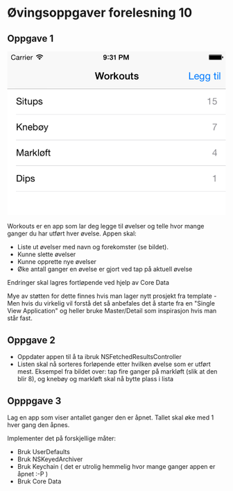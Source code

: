 Øvingsoppgaver forelesning 10
================

Oppgave 1
----------------

![](img/workout.png)

Workouts er en app som lar deg legge til øvelser og telle hvor mange ganger du har utført hver øvelse. Appen skal:

* Liste ut øvelser med navn og forekomster (se bildet).
* Kunne slette øvelser
* Kunne opprette nye øvelser
* Øke antall ganger en øvelse er gjort ved tap på aktuell øvelse


Endringer skal lagres fortløpende ved hjelp av Core Data

Mye av støtten for dette finnes hvis man lager nytt prosjekt fra template - Men hvis du virkelig vil forstå det så anbefales det å starte fra en "Single View Application" og heller bruke Master/Detail som inspirasjon hvis man står fast.


Oppgave 2
----------------

* Oppdater appen til å ta ibruk NSFetchedResultsController
* Listen skal nå sorteres forløpende etter hvilken øvelse som er utført mest. Eksempel fra bildet over: tap fire ganger på markløft (slik at den blir 8), og knebøy og markløft skal nå bytte plass i lista

Opppgave 3
----------------

Lag en app som viser antallet ganger den er åpnet. Tallet skal øke med 1 hver gang den åpnes.

Implementer det på forskjellige måter:
- Bruk UserDefaults
- Bruk NSKeyedArchiver
- Bruk Keychain ( det er utrolig hemmelig hvor mange ganger appen er åpnet :-P )
- Bruk Core Data
